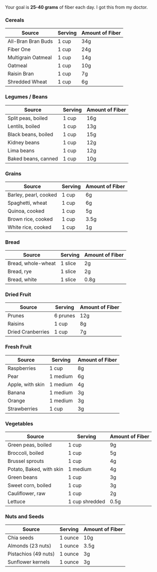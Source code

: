 Your goal is **25-40 grams** of fiber each day. I got this from my doctor.

### Cereals

|       Source       | Serving | Amount of Fiber |
|--------------------|--------|-----------------|
| All-Bran Bran Buds | 1 cup  | 34g             |
| Fiber One          | 1 cup  | 24g             |
| Multigrain Oatmeal | 1 cup  | 14g             |
| Oatmeal            | 1 cup  | 10g             |
| Raisin Bran        | 1 cup  | 7g              |
| Shredded Wheat     | 1 cup  | 6g              |


### Legumes / Beans

|        Source       | Serving | Amount of Fiber |
|---------------------|---------|-----------------|
| Split peas, boiled  | 1 cup   | 16g             |
| Lentils, boiled     | 1 cup   | 13g             |
| Black beans, boiled | 1 cup   | 15g             |
| Kidney beans        | 1 cup   | 12g             |
| Lima beans          | 1 cup   | 12g             |
| Baked beans, canned | 1 cup   | 10g             |

### Grains

|         Source        | Serving | Amount of Fiber |
|-----------------------|---------|-----------------|
| Barley, pearl, cooked | 1 cup   | 6g              |
| Spaghetti, wheat      | 1 cup   | 6g              |
| Quinoa, cooked        | 1 cup   | 5g              |
| Brown rice, cooked    | 1 cup   | 3.5g            |
| White rice, cooked    | 1 cup   | 1g              |

### Bread

|       Source       | Serving | Amount of Fiber |
|--------------------|---------|-----------------|
| Bread, whole-wheat | 1 slice | 2g              |
| Bread, rye         | 1 slice | 2g              |
| Bread, white       | 1 slice | 0.8g            |

### Dried Fruit

|       Source      | Serving  | Amount of Fiber |
|-------------------|----------|-----------------|
| Prunes            | 6 prunes | 12g             |
| Raisins           | 1 cup    | 8g              |
| Dried Cranberries | 1 cup    | 7g              |

### Fresh Fruit

|      Source      | Serving  | Amount of Fiber |
|------------------|----------|-----------------|
| Raspberries      | 1 cup    | 8g              |
| Pear             | 1 medium | 6g              |
| Apple, with skin | 1 medium | 4g              |
| Banana           | 1 medium | 3g              |
| Orange           | 1 medium | 3g              |
| Strawberries     | 1 cup    | 3g              |

### Vegetables

|          Source          |    Serving     | Amount of Fiber |
|--------------------------|----------------|-----------------|
| Green peas, boiled       | 1 cup          | 9g              |
| Broccoli, boiled         | 1 cup          | 5g              |
| Brussel sprouts          | 1 cup          | 4g              |
| Potato, Baked, with skin | 1 medium       | 4g              |
| Green beans              | 1 cup          | 3g              |
| Sweet corn, boiled       | 1 cup          | 3g              |
| Cauliflower, raw         | 1 cup          | 2g              |
| Lettuce                  | 1 cup shredded | 0.5g            |

### Nuts and Seeds

|        Source        | Serving | Amount of Fiber |
|----------------------|---------|-----------------|
| Chia seeds           | 1 ounce | 10g             |
| Almonds (23 nuts)    | 1 ounce | 3.5g            |
| Pistachios (49 nuts) | 1 ounce | 3g              |
| Sunflower kernels    | 1 ounce | 3g              |
